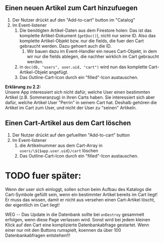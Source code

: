 
## Einen neuen Artikel zum Cart hinzufuegen

1. Der Nutzer drückt auf den "Add-to-cart" button im "Catalog"
2. Im Event-listener
   1. Die benötigten Artikel-Daten aus dem Firestore holen: Das ist das komplette Artikel-Dokument (`getDoc()`), nicht nur seine ID. Also das komplette Artikel-Objekt bzw. nur die fields, die fuer den Cart gebraucht werden. Dazu gehoert auch die ID. 
      1. Wir bauen dazu im Event-Handler ein neues Cart-Objekt, in dem wir nur die fields ablegen, die nachher wirklich im Cart gebraucht werden.
   2. in `doc(db, "users", user.uid, "cart")` wird nun das komplette Cart-Artikel-Objekt angefügt.
   3. Das Outline-Cart-Icon durch ein "filled"-Icon austauschen.


__Erklärung zu 2.2:__\
Unsere App interessiert sich nicht dafür, welche User einen bestimmten Artikel (z.B. Sommeranzug) in ihren Carts haben. Sie interessiert sich aber dafür, welche Artikel User "Perrin" in seinem Cart hat. Deshalb gehören die Artikel im Cart zum User, und nicht der User zu "seinen" Artikeln.

## Einen Cart-Artikel aus dem Cart löschen

1. Der Nutzer drückt auf den gefuellten "Add-to-cart" button
2. Im Event-listener
   1. die Artikelnummer aus dem Cart-Array in `users/\${$app.user.uid}/cart` löschen
   3. Das Outline-Cart-Icon durch ein "filled"-Icon austauschen.

# TODO fuer später:

Wenn der user sich einloggt, sollen schon beim Aufbau des Katalogs die Cart-Symbole gefüllt sein, wenn ein bestimmter Artikel bereits im Cart liegt! Er muss das wissen, damit er nicht aus versehen einen Cart-Artikel löscht, der eigentlich im Cart liegt!

WEG --
Das Update in die Datenbank sollte bei `onDestroy` gesammelt erfolgen, wenn diese Page verlassen wird. Sonst wird bei jedem kleinen Klick auf den Cart eine komplizierte Datenbankabfrage gestartet. Wenn einer nur mit den Buttons rumspielt, koennen da über 100 Datenbankabfragen entstehen!!!



